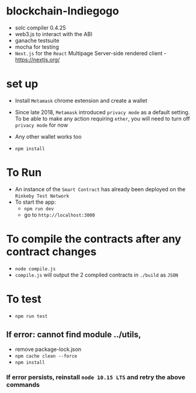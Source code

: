 # blockchain-Indiegogo

- solc compiler 0.4.25
- web3.js to interact with the ABI
- ganache testsuite
- mocha for testing
- `Next.js` for the `React` Multipage Server-side rendered client - https://nextjs.org/

# set up

- Install `Metamask` chrome extension and create a wallet
- Since late 2018, `Metamask` introduced `privacy mode` as a default setting. To be able to make any action requiring `ether`, you will need to turn off `privacy mode` for now
- Any other wallet works too

- `npm install`

# To Run

- An instance of the `Smart Contract` has already been deployed on the `Rinkeby Test Network`
- To start the app:
  - `npm run dev`
  - go to `http://localhost:3000`

# To compile the contracts after any contract changes

- `node compile.js`
- `compile.js` will output the 2 compiled contracts in `./build` as `JSON`

# To test

- `npm run test`

## If error: cannot find module ../utils,

- remove package-lock.json
- `npm cache clean --force`
- `npm install`

### If error persists, reinstall `node 10.15 LTS` and retry the above commands
